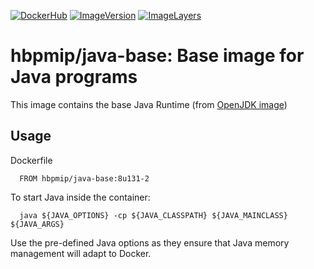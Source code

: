 [![DockerHub](https://img.shields.io/badge/docker-hbpmip%2Fjava--base-008bb8.svg)](https://hub.docker.com/r/hbpmip/java-base/) [![ImageVersion](https://images.microbadger.com/badges/version/hbpmip/java-base.svg)](https://hub.docker.com/r/hbpmip/java-base/tags "hbpmip/java-base image tags") [![ImageLayers](https://images.microbadger.com/badges/image/hbpmip/java-base.svg)](https://microbadger.com/#/images/hbpmip/java-base "hbpmip/java-base on microbadger")

# hbpmip/java-base: Base image for Java programs

This image contains the base Java Runtime (from [OpenJDK image](https://hub.docker.com/r/_/openjdk/))

## Usage

Dockerfile
```
  FROM hbpmip/java-base:8u131-2

```

To start Java inside the container:

```
  java ${JAVA_OPTIONS} -cp ${JAVA_CLASSPATH} ${JAVA_MAINCLASS} ${JAVA_ARGS}
```

Use the pre-defined Java options as they ensure that Java memory management will adapt to Docker.
